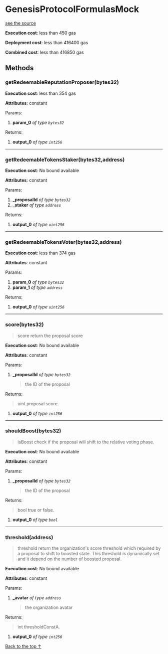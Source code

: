 # GenesisProtocolFormulasMock
[see the source](https://github.com/daostack/arc/tree/master/contracts/test/GenesisProtocolFormulasMock.sol)


**Execution cost**: less than 450 gas

**Deployment cost**: less than 416400 gas

**Combined cost**: less than 416850 gas




## Methods
### getRedeemableReputationProposer(bytes32)


**Execution cost**: less than 354 gas

**Attributes**: constant


Params:

1. **param_0** *of type `bytes32`*

Returns:


1. **output_0** *of type `int256`*

--- 
### getRedeemableTokensStaker(bytes32,address)


**Execution cost**: No bound available

**Attributes**: constant


Params:

1. **_proposalId** *of type `bytes32`*
2. **_staker** *of type `address`*

Returns:


1. **output_0** *of type `uint256`*

--- 
### getRedeemableTokensVoter(bytes32,address)


**Execution cost**: less than 374 gas

**Attributes**: constant


Params:

1. **param_0** *of type `bytes32`*
2. **param_1** *of type `address`*

Returns:


1. **output_0** *of type `uint256`*

--- 
### score(bytes32)
>
> score return the proposal score


**Execution cost**: No bound available

**Attributes**: constant


Params:

1. **_proposalId** *of type `bytes32`*

    > the ID of the proposal


Returns:

> uint proposal score.

1. **output_0** *of type `int256`*

--- 
### shouldBoost(bytes32)
>
> isBoost check if the proposal will shift to the relative voting phase.


**Execution cost**: No bound available

**Attributes**: constant


Params:

1. **_proposalId** *of type `bytes32`*

    > the ID of the proposal


Returns:

> bool true or false.

1. **output_0** *of type `bool`*

--- 
### threshold(address)
>
> threshold return the organization's score threshold which required by a proposal to shift to boosted state. This threshold is dynamically set and it depend on the number of boosted proposal.


**Execution cost**: No bound available

**Attributes**: constant


Params:

1. **_avatar** *of type `address`*

    > the organization avatar


Returns:

> int thresholdConstA.

1. **output_0** *of type `int256`*

[Back to the top ↑](#genesisprotocolformulasmock)
